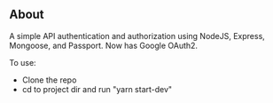 ## About

A simple API authentication and authorization using NodeJS, Express, Mongoose, and Passport. Now has Google OAuth2.

To use:
- Clone the repo
- cd to project dir and run "yarn start-dev"

